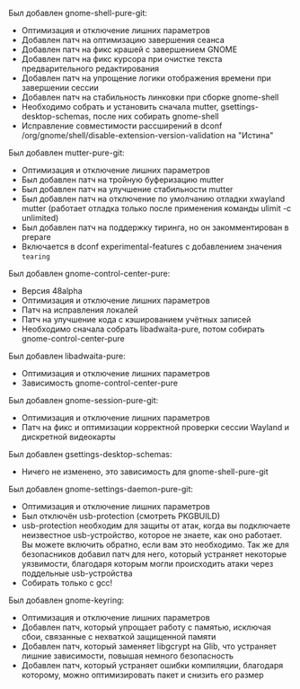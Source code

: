 Был добавлен gnome-shell-pure-git:
- Оптимизация и отключение лишних параметров
- Добавлен патч на оптимизацию завершения сеанса
- Добавлен патч на фикс крашей с завершением GNOME
- Добавлен патч на фикс курсора при очистке текста предварительного редактирования
- Добавлен патч на упрощение логики отображения времени при завершении сессии
- Добавлен патч на стабильность линковки при сборке gnome-shell
- Необходимо собрать и установить сначала mutter, gsettings-desktop-schemas, после них собирать gnome-shell
- Исправление совместимости рассширений в dconf /org/gnome/shell/disable-extension-version-validation на "Истина"

Был добавлен mutter-pure-git:
- Оптимизация и отключение лишних параметров
- Был добавлен патч на тройную буферизацию mutter
- Был добавлен патч на улучшение стабильности mutter
- Был добавлен патч на отключение по умолчанию отладки xwayland mutter (работает отладка только после применения команды ulimit -c unlimited)
- Был добавлен патч на поддержку тиринга, но он закомментирован в prepare
- Включается в dconf experimental-features с добавлением значения ```tearing```

Был добавлен gnome-control-center-pure:
- Версия 48alpha
- Оптимизация и отключение лишних параметров
- Патч на исправления локалей
- Патч на улучшение кода с кэшированием учётных записей
- Необходимо сначала собрать libadwaita-pure, потом собирать gnome-control-center-pure

Был добавлен libadwaita-pure:
- Оптимизация и отключение лишних параметров
- Зависимость gnome-control-center-pure

Был добавлен gnome-session-pure-git:
- Оптимизация и отключение лишних параметров
- Патч на фикс и оптимизации корректной проверки сессии Wayland и дискретной видеокарты

Был добавлен gsettings-desktop-schemas:
- Ничего не изменено, это зависимость для gnome-shell-pure-git

Был добавлен gnome-settings-daemon-pure-git:
- Оптимизация и отключение лишних параметров
- Был отключён usb-protection (смотреть PKGBUILD)
- usb-protection необходим для защиты от атак, когда вы подключаете неизвестное usb-устройство, которое не знаете, как оно работает. Вы можете включить обратно, если вам это необходимо. Так же для безопасников добавил патч для него, который устраняет некоторые уязвимости, благодаря которым могли происходить атаки через поддельные usb-устройства
- Собирать только с gcc!

Был добавлен gnome-keyring:
- Оптимизация и отключение лишних параметров
- Добавлен патч, который упрощает работу с памятью, исключая сбои, связанные с нехваткой защищенной памяти
- Добавлен патч, который заменяет libgcrypt на Glib, что устраняет лишние зависимости, повышая немного безопасность
- Добавлен патч, который устраняет ошибки компиляции, благодаря которому, можно оптимизировать пакет и снизить его размер
